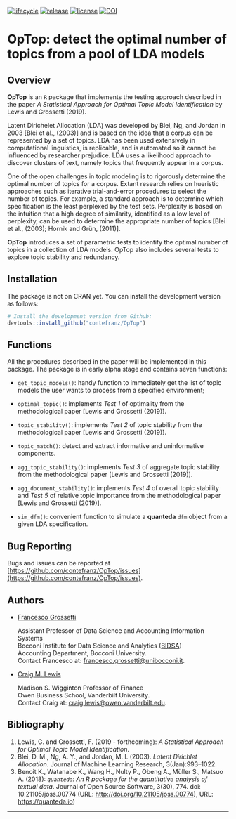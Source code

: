[![lifecycle](https://lifecycle.r-lib.org/articles/figures/lifecycle-experimental.svg)](https://www.tidyverse.org/lifecycle/#maturing)
[![release](https://img.shields.io/badge/release-v0.9.5-blue.svg)](https://github.com/contefranz/OpTop/releases/tag/0.9.5)
[![license](https://img.shields.io/badge/license-GPL--3-blue.svg)](https://en.wikipedia.org/wiki/GNU_General_Public_License)
[![DOI](https://zenodo.org/badge/138142794.svg)](https://zenodo.org/badge/latestdoi/138142794)

# OpTop: detect the optimal number of topics from a pool of LDA models

## Overview

__OpTop__ is an `R` package that implements the testing approach described in 
the paper _A Statistical Approach for Optimal Topic Model Identification_ 
by Lewis and Grossetti (2019). 

Latent Dirichelet Allocation (LDA) was developed by Blei, Ng, and Jordan in 
2003 [Blei et al., (2003)] and is based on the idea that a corpus can be 
represented by a set of topics. LDA has been used extensively in computational 
linguistics, is replicable, and is automated so it cannot be influenced by 
researcher prejudice. LDA uses a likelihood approach to discover clusters of 
text, namely topics that frequently appear in a corpus.

One of the open challenges in topic modeling is to rigorously determine the 
optimal number of topics for a corpus. Extant research relies on hueristic 
approaches such as iterative trial-and-error procedures to select the number 
of topics. For example, a standard approach is to determine which specification 
is the least perplexed by the test sets. Perplexity is based on the intuition 
that a high degree of similarity, identified as a low level of perplexity, can 
be used to determine the appropriate number of topics [Blei et al., (2003); 
Hornik and Grün, (2011)].

__OpTop__ introduces a set of parametric tests to identify the optimal number of topics in a collection of LDA models. OpTop also includes several tests to explore topic stability and redundancy.


## Installation

The package is not on CRAN yet. You can install the development version as follows:
``` r
# Install the development version from Github:
devtools::install_github("contefranz/OpTop")
```

## Functions

All the procedures described in the paper will be implemented in this package.
The package is in early alpha stage and contains seven functions:

* `get_topic_models()`: handy function to immediately get the list of topic models
the user wants to process from a specified environment;

* `optimal_topic()`: implements _Test 1_ of optimality from the methodological 
paper [Lewis and Grossetti (2019)].

* `topic_stability()`: implements _Test 2_ of topic stability from the 
methodological paper [Lewis and Grossetti (2019)].

* `topic_match()`: detect and extract informative and uninformative components.

* `agg_topic_stability()`: implements _Test 3_ of aggregate topic stability 
from the methodological paper [Lewis and Grossetti (2019)].

* `agg_document_stability()`: implements _Test 4_ of overall topic stability and
_Test 5_ of relative topic importance from the methodological paper 
[Lewis and Grossetti (2019)].

* `sim_dfm()`: convenient function to simulate a **quanteda** `dfm` object from a given 
LDA specification.

## Bug Reporting

Bugs and issues can be reported at
[https://github.com/contefranz/OpTop/issues](https://github.com/contefranz/OpTop/issues).

## Authors

* [Francesco Grossetti](http://faculty.unibocconi.eu/francescogiovannigrossetti/) 

  Assistant Professor of Data Science and Accounting Information Systems  
  Bocconi Institute for Data Science and Analytics ([BIDSA](https://www.bidsa.unibocconi.eu/wps/wcm/connect/Site/Bidsa/Home))  
  Accounting Department, Bocconi University.  
  Contact Francesco at: francesco.grossetti@unibocconi.it.  

* [Craig M. Lewis](https://business.vanderbilt.edu/bio/craig-lewis/)

  Madison S. Wigginton Professor of Finance  
  Owen Business School, Vanderbilt University.  
  Contact Craig at: craig.lewis@owen.vanderbilt.edu.  

## Bibliography

1. Lewis, C. and Grossetti, F. (2019 - forthcoming): _A Statistical Approach
for Optimal Topic Model Identification_.
2. Blei, D. M., Ng, A. Y., and Jordan, M. I. (2003). _Latent Dirichlet Allocation_.
Journal of Machine Learning Research, 3(Jan):993–1022.
3. Benoit K., Watanabe K., Wang H., Nulty P., Obeng A., M&uuml;ller S., Matsuo A.
(2018): _`quanteda`: An R package for the
quantitative analysis of textual data_. Journal of Open Source Software, 3(30), 774. doi: 10.21105/joss.00774
(URL: http://doi.org/10.21105/joss.00774), URL: https://quanteda.io)

***
  
